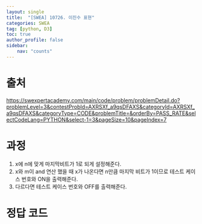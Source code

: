 ```yaml
---
layout: single
title:  "[SWEA] 10726. 이진수 표현"
categories: SWEA
tag: [python, D3]
toc: true
author_profile: false
sidebar:
    nav: "counts"
---
```


# 출처
<https://swexpertacademy.com/main/code/problem/problemDetail.do?problemLevel=3&contestProbId=AXRSXf_a9qsDFAXS&categoryId=AXRSXf_a9qsDFAXS&categoryType=CODE&problemTitle=&orderBy=PASS_RATE&selectCodeLang=PYTHON&select-1=3&pageSize=10&pageIndex=7>


  
  
# 과정
1. x에 n에 맞게 마지막비트가 1로 되게 설정해준다.
2. x와 m이 and 연산 했을 때 x가 나온다면 n만큼 마지막 비트가 1이므로 테스트 케이스 번호와 ON을 출력해준다.
3. 다르다면 테스트 케이스 번호와 OFF를 출력해준다.






# 정답 코드
<script src="https://gist.github.com/kghees/83b3a25afc17e2b162440e7d50faf8b4.js"></script>